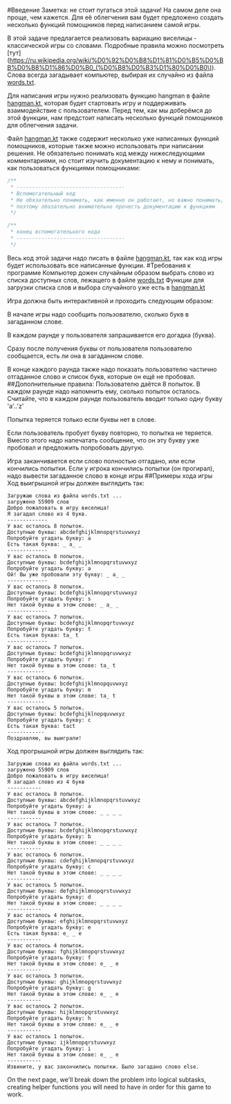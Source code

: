 #Введение
Заметка: не стоит пугаться этой задачи! На самом деле она проще, чем кажется.
Для её облегчения вам будет предложено создать несколько функций помощников перед написанием самой игры.

В этой задаче предлагается реализовать вариацию виселицы - классической игры со словами.
Подробные правила можно посмотреть [тут](https://ru.wikipedia.org/wiki/%D0%92%D0%B8%D1%81%D0%B5%D0%BB%D0%B8%D1%86%D0%B0_(%D0%B8%D0%B3%D1%80%D0%B0\)).
Слова всегда загадывает компьютер, выбирая их случайно из файла [words.txt](../../../resources/words.txt).

Для написания игры нужно реализовать функцию hangman в файле [hangman.kt](hangman.kt),
которая будет стартовать игру и поддерживать взаимодействие с пользователем.
Перед тем, как мы доберёмся до этой функции, нам предстоит написать несколько функций помощников для облегчения задачи.

Файл [hangman.kt](hangman.kt) также содержит несколько уже написанных функций помощников,
которые также можно использовать при написании решения. Не обязательно понимать код между нижеследующими комментариями,
но стоит изучить документацию к нему и понимать, как пользоваться функциями помощниками:
```kotlin
/**
 * -----------------------------------
 * Вспомогательный код
 * Не обязательно понимать, как именно он работает, но важно понимать, как его использовать,
 * поэтому обазательно внимательно прочесть документацию к функциям
 */
```
```kotlin
/**
 * конец вспомогательного кода
 * -----------------------------------
 */
```
Весь код этой задачи надо писать в файле [hangman.kt](hangman.kt), так как код игры будет использовать все написанные функции.
#Требования к программе
Компьютер дожен случайным образом выбрать слово из списка доступных слов, лежащего в файле [words.txt](../../../resources/words.txt)
Функции для загрузки списка слов и выбора случайного уже есть в [hangman.kt](hangman.kt)

Игра должна быть интерактивной и проходить следующим образом:

В начале игры надо сообщить пользователю, сколько букв в загаданном слове.

В каждом раунде у пользователя запрашивается его догадка (буква).

Сразу после получения буквы от пользователя пользователю сообщается, есть ли она в загаданном слове.

В конце каждого раунда также надо показать пользователю частично отгаданное слово и список букв, которые он ещё не пробовал.
##Дополнительные правила:
Пользователю даётся 8 попыток. В каждом раунде надо напомнить ему, сколько попыток осталось. Считайте, что в каждом раунде пользователь вводит только одну букву 'a'..'z'

Попытка теряется только если буквы нет в слове.

Если пользователь пробует букву повторно, то попытка не теряется. Вместо этого надо напечатать сообщение, что он эту букву уже пробовал и предложить попробовать другую.

Игра заканчивается если слово полностью отгадано, или если кончились попытки.
Если у игрока кончились попытки (он прогирал), надо вывести загаданное слово в конце игры
##Примеры хода игры
Ход выигрышной игры должен выглядить так:
```
Загружаю слова из файла words.txt ...
загружено 55909 слов
Добро пожаловать в игру виселица!
Я загадал слово из 4 букв.
-------------
У вас осталось 8 попыток.
Доступные буквы: abcdefghijklmnopqrstuvwxyz
Попробуйте угадать букву: a
Есть такая буква: _ a_ _
-------------
У вас осталось 8 попыток.
Доступные буквы: bcdefghijklmnopqrstuvwxyz
Попробуйте угадать букву: a
Ой! Вы уже пробовали эту букву: _ a_ _ 
-------------
У вас осталось 8 попыток.
Доступные буквы: bcdefghijklmnopqrstuvwxyz
Попробуйте угадать букву: s
Нет такой буквы в этом слове: _ a_ _
-------------
У вас осталось 7 попыток.
Доступные буквы: bcdefghijklmnopqrtuvwxyz
Попробуйте угадать букву: t
Есть такая буква: ta_ t
-------------
У вас осталось 7 попыток.
Доступные буквы: bcdefghijklmnopqruvwxyz
Попробуйте угадать букву: r
Нет такой буквы в этом слове: ta_ t
------------
У вас осталось 6 попыток.
Доступные буквы: bcdefghijklmnopquvwxyz
Попробуйте угадать букву: m
Нет такой буквы в этом слове: ta_ t
------------
У вас осталось 5 попыток.
Доступные буквы: bcdefghijklnopquvwxyz
Попробуйте угадать букву: c
Есть такая буква: tact
------------
Поздравляю, вы выиграли!
```
Ход прогрышной игры должен выглядить так:
```
Загружаю слова из файла words.txt ...
загружено 55909 слов
Добро пожаловать в игру виселица!
Я загадал слово из 4 букв
-----------
У вас осталось 8 попыток.
Доступные буквы: abcdefghijklmnopqrstuvwxyz
Попробуйте угадать букву: a
Нет такой буквы в этом слове: _ _ _ _
-----------
У вас осталось 7 попыток.
Доступные буквы: bcdefghijklmnopqrstuvwxyz
Попробуйте угадать букву: b
Нет такой буквы в этом слове: _ _ _ _
-----------
У вас осталось 6 попыток.
Доступные буквы: cdefghijklmnopqrstuvwxyz
Попробуйте угадать букву: c
Нет такой буквы в этом слове: _ _ _ _
-----------
У вас осталось 5 попыток.
Доступные буквы: defghijklmnopqrstuvwxyz
Попробуйте угадать букву: d
Нет такой буквы в этом слове: _ _ _ _
-----------
У вас осталось 4 попыток.
Доступные буквы: efghijklmnopqrstuvwxyz
Попробуйте угадать букву: e
Есть такая буква: e_ _ e
-----------
У вас осталось 4 попыток.
Доступные буквы: fghijklmnopqrstuvwxyz
Попробуйте угадать букву: f
Нет такой буквы в этом слове: e_ _ e
-----------
У вас осталось 3 попыток.
Доступные буквы: ghijklmnopqrstuvwxyz
Попробуйте угадать букву: g
Нет такой буквы в этом слове: e_ _ e
-----------
У вас осталось 2 попыток.
Доступные буквы: hijklmnopqrstuvwxyz
Попробуйте угадать букву: h
Нет такой буквы в этом слове: e_ _ e
-----------
У вас осталось 1 попыток.
Доступные буквы: ijklmnopqrstuvwxyz
Попробуйте угадать букву: i
Нет такой буквы в этом слове: e_ _ e
-----------
Извините, у вас закончились попытки. Было загадано слово else. 
```

On the next page, we'll break down the problem into logical subtasks, creating helper functions you will need to have in order for this game to work.